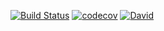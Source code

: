 [![Build Status](https://travis-ci.org/HKUST-VISLab/koa-bodyparser-ts.svg?branch=master)](https://travis-ci.org/HKUST-VISLab/koa-bodyparser-ts)
[![codecov](https://codecov.io/gh/HKUST-VISLab/koa-bodyparser-ts/branch/master/graph/badge.svg)](https://codecov.io/gh/HKUST-VISLab/koa-bodyparser-ts)
[![David](https://david-dm.org/HKUST-VISLab/koa-bodyparser-ts/status.svg)](https://github.com/HKUST-VISLab/koa-bodyparser-ts)